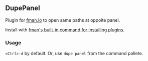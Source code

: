 ## DupePanel

Plugin for [fman.io](https://fman.io) to open same paths at oppoite panel.

Install with [fman's built-in command for installing plugins](https://fman.io/docs/installing-plugins).

### Usage

`<Ctrl>-d` by default. Or, use `dupe panel` from the command pallete.
